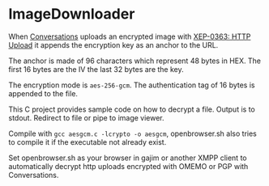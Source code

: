 # ImageDownloader
When [Conversations](https://conversations.im) uploads an encrypted image with [XEP-0363: HTTP Upload](http://xmpp.org/extensions/xep-0363.html) it appends the encryption key as an anchor to the URL.

The anchor is made of 96 characters which represent 48 bytes in HEX. The first 16 bytes are the IV the last 32 bytes are the key.

The encryption mode is ```aes-256-gcm```. The authentication tag of 16 bytes is appended to the file.

This C project provides sample code on how to decrypt a file. Output is to stdout. Redirect to file or pipe to image viewer.

Compile with ```gcc aesgcm.c -lcrypto -o aesgcm```, openbrowser.sh also tries to compile it if the executable not already exist.

Set openbrowser.sh as your browser in gajim or another XMPP client to automatically decrypt http uploads encrypted with OMEMO or PGP with Conversations.
